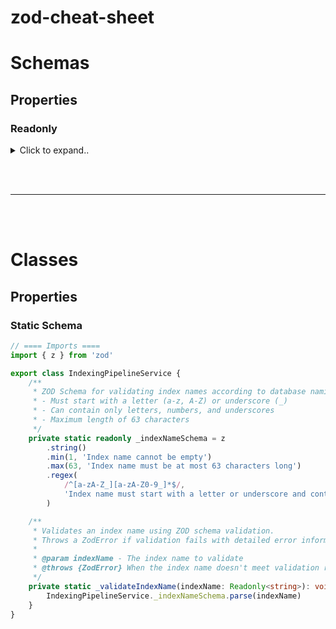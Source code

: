 # zod-cheat-sheet



# Schemas

## Properties

### Readonly



<details><summary>Click to expand..</summary>

# Zod Date-Felder readonly-konform transformieren für Parameter-Type-Safety

## ❗ Critical Rules

- **MUST** verwende `transform<Readonly<Date>>(d => d)` für alle Date-Felder in Zod-Schemas
- **MUST** verwende `schema.readonly()` + `z.output<typeof schema>` für Parameter-Typen
- **MUST** verwende `.nullable()` und `.optional()` VOR dem `.transform()` - niemals danach
- **NEVER** verwende Type-Casts oder ESLint-Disable-Kommentare als Workaround
- **NEVER** wechsle zu ISO-Strings nur wegen readonly-Compliance
- **ALWAYS** bewahre Date als echte Date-Objekte

## 📋 Problem-Übersicht

**Ausgangssituation:** ESLint-Regel `@typescript-eslint/prefer-readonly-parameter-types` schlägt fehl bei Funktionsparametern, die Zod-Schema-Typen mit Date-Feldern enthalten, weil Date inherent mutierbar ist.

### **🚫 Das Problem:**
- **Date ist mutierbar** → ESLint meckert bei Parameter-Types
- **Zod `.readonly()` macht nur Keys readonly** → Date bleibt mutierbar
- **Typische Lösungsversuche scheitern** → Type-Casts, ESLint-Disable, ISO-String-Konvertierung

## ✅ Examples

<example>
// ✅ KORREKT - Zod Date readonly-konform mit transform<Readonly<Date>>

import { z } from 'zod'

// 1) Date-Felder explizit als immutable typisieren
const pvsPatientDataSchema = z.object({
  createdAt: z.date().transform<Readonly<Date>>((date: Readonly<Date>) => date).optional(),
  changedAt: z.date().transform<Readonly<Date>>((date: Readonly<Date>) => date).nullable().optional(),
}).strict()

// 2) Readonly-Instanz ableiten und Output-Typ daraus gewinnen
const pvsPatientDataSchemaRO = pvsPatientDataSchema.readonly()
type PvsPatient = z.output<typeof pvsPatientDataSchemaRO>

// 3) Verwendung: Parameter ist jetzt readonly-konform, Date bleibt Date
export function handlePatient(input: PvsPatient): void {
  // ✅ ESLint @typescript-eslint/prefer-readonly-parameter-types: OK
  // ✅ Date-Felder sind Readonly<Date> - keine mutierenden Methoden
  // ✅ Date bleibt fachlich Date - keine String-Konvertierung
  console.log(input.createdAt?.getFullYear()) // ✅ Getter funktionieren
  // input.createdAt?.setFullYear(2024) // ❌ Mutating methods nicht verfügbar
}

// ✅ WARUM DAS FUNKTIONIERT:
// - transform<Readonly<Date>>(d => d) entfernt muting set* APIs aus Type
// - schema.readonly() + z.output<typeof schema> liefert readonly Parameter-Typ
// - Date bleibt zur Runtime echtes Date-Objekt
// - Keine Type-Casts, keine ESLint-Disable, keine String-Konvertierung
</example>

<example type="invalid">
// ❌ PROBLEM - Standard Zod-Schema ohne readonly-Compliance

import { z } from 'zod'

const pvsPatientDataSchema = z.object({
  createdAt: z.date().optional(),
  changedAt: z.date().nullable().optional(),
}).strict()

type PvsPatient = z.infer<typeof pvsPatientDataSchema>

// ❌ ESLint-Fehler: Parameter ist nicht tief-immutable
export function handlePatient(input: PvsPatient): void {
  // ESLint Error: @typescript-eslint/prefer-readonly-parameter-types
  // "Parameter 'input' should be a read-only type. 
  //  Its type 'PvsPatient' is mutable."
}

// ❌ FEHLGESCHLAGENE LÖSUNGSVERSUCHE:

// Versuch 1: .readonly() ohne transform - Date bleibt mutierbar
const badSchema1 = pvsPatientDataSchema.readonly()
type BadType1 = z.output<typeof badSchema1> // Date ist immer noch mutierbar

// Versuch 2: Type-Cast Workaround - Anti-Pattern
export function handlePatientBad(input: PvsPatient as Readonly<PvsPatient>): void {
  // ❌ Type-Cast umgeht Typsicherheit, löst Problem nicht
}

// Versuch 3: ESLint-Disable - Anti-Pattern  
// eslint-disable-next-line @typescript-eslint/prefer-readonly-parameter-types
export function handlePatientDisabled(input: PvsPatient): void {
  // ❌ ESLint-Regel deaktiviert, Problem nicht gelöst
}

// Versuch 4: ISO-String statt Date - Verliert Date-Semantik
const stringSchema = z.object({
  createdAt: z.string().datetime().optional(),
  changedAt: z.string().datetime().nullable().optional(),
})
// ❌ Date-Funktionalität geht verloren, nur Strings verfügbar
</example>

## 🎯 **Warum diese Lösung optimal ist**

| Kriterium | Bewertung | Begründung |
|-----------|-----------|------------|
| **🛡️ Type Safety** | ✅ **Perfekt** | Readonly<Date> eliminiert muting APIs, behält Getter |
| **⚡ Performance** | ✅ **Optimal** | Keine Runtime-Kosten, nur Compile-time Type-Transformation |
| **🔧 Wartbarkeit** | ✅ **Hoch** | Minimale Schema-Änderung, keine externen Workarounds |
| **📖 Lesbarkeit** | ✅ **Klar** | Explizite Intention durch transform<Readonly<Date>> |
| **🎯 Semantik** | ✅ **Erhalten** | Date bleibt Date, keine String-Konvertierung |
| **🔗 ESLint-Compliance** | ✅ **Vollständig** | Keine Disable-Kommentare oder Type-Casts |

Die `transform<Readonly<Date>>()` Transformation ist **minimal invasiv** und beeinflusst andere Schema-Definitionen nicht.

</details>



















<br><br>

--- 

<br><br>




# Classes

## Properties

### Static Schema
```typescript
// ==== Imports ====
import { z } from 'zod'

export class IndexingPipelineService {
    /**
     * ZOD Schema for validating index names according to database naming conventions.
     * - Must start with a letter (a-z, A-Z) or underscore (_)
     * - Can contain only letters, numbers, and underscores
     * - Maximum length of 63 characters
     */
    private static readonly _indexNameSchema = z
        .string()
        .min(1, 'Index name cannot be empty')
        .max(63, 'Index name must be at most 63 characters long')
        .regex(
            /^[a-zA-Z_][a-zA-Z0-9_]*$/,
            'Index name must start with a letter or underscore and contain only letters, numbers, or underscores'
        )

    /**
     * Validates an index name using ZOD schema validation.
     * Throws a ZodError if validation fails with detailed error information.
     * 
     * @param indexName - The index name to validate
     * @throws {ZodError} When the index name doesn't meet validation requirements
     */
    private static _validateIndexName(indexName: Readonly<string>): void {
        IndexingPipelineService._indexNameSchema.parse(indexName)
    }
}
```
